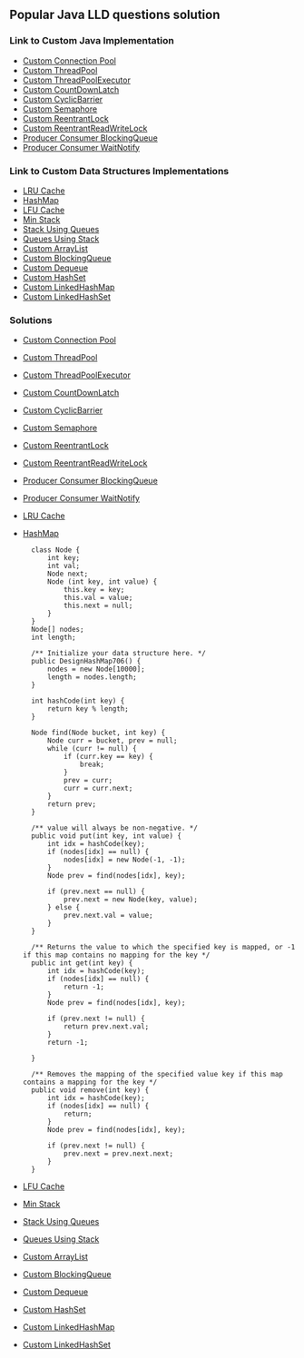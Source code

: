 ## Popular Java LLD questions solution

### Link to Custom Java Implementation              
- [Custom Connection Pool](https://github.com/dxjoshi/leetcode/blob/0653ff88be0c51b9e2b6337b271caad0c1e54415/custom-implementation/src/customConnectionPool/BasicConnectionPool.java)                              
- [Custom ThreadPool](https://github.com/dxjoshi/leetcode/blob/0653ff88be0c51b9e2b6337b271caad0c1e54415/custom-implementation/src/CustomThreadPool.java)             
- [Custom ThreadPoolExecutor](https://github.com/dxjoshi/leetcode/blob/0653ff88be0c51b9e2b6337b271caad0c1e54415/custom-implementation/src/CustomThreadPoolExecutor.java)             
- [Custom CountDownLatch](https://github.com/dxjoshi/leetcode/blob/0653ff88be0c51b9e2b6337b271caad0c1e54415/custom-implementation/src/CountdownLatchCustom.java)             
- [Custom CyclicBarrier](https://github.com/dxjoshi/leetcode/blob/0653ff88be0c51b9e2b6337b271caad0c1e54415/custom-implementation/src/CyclicBarrierCustom.java)              
- [Custom Semaphore](https://github.com/dxjoshi/leetcode/blob/0653ff88be0c51b9e2b6337b271caad0c1e54415/custom-implementation/src/SemaphoreCustom.java)                  
- [Custom ReentrantLock](https://github.com/dxjoshi/leetcode/blob/0653ff88be0c51b9e2b6337b271caad0c1e54415/custom-implementation/src/ReentrantLockCustom.java)              
- [Custom ReentrantReadWriteLock](https://github.com/dxjoshi/leetcode/blob/0653ff88be0c51b9e2b6337b271caad0c1e54415/custom-implementation/src/ReentrantReadWriteLock.java)                     
- [Producer Consumer BlockingQueue](https://github.com/dxjoshi/leetcode/blob/0653ff88be0c51b9e2b6337b271caad0c1e54415/custom-implementation/src/ProducerConsumerBlockingQueue.java)               
- [Producer Consumer WaitNotify](https://github.com/dxjoshi/leetcode/blob/0653ff88be0c51b9e2b6337b271caad0c1e54415/custom-implementation/src/ProducerConsumerWaitNotify.java)                  

               
### Link to Custom Data Structures Implementations        
- [LRU Cache](https://github.com/dxjoshi/leetcode/blob/0653ff88be0c51b9e2b6337b271caad0c1e54415/data-structures/src/LRUCache146_V2.java)                         
- [HashMap](https://github.com/dxjoshi/leetcode/blob/0653ff88be0c51b9e2b6337b271caad0c1e54415/data-structures/src/DesignHashMap706.java)                           
- [LFU Cache](https://github.com/dxjoshi/leetcode/blob/0653ff88be0c51b9e2b6337b271caad0c1e54415/data-structures/src/LFUCache460_V2.java)         
- [Min Stack](https://github.com/dxjoshi/leetcode/blob/0653ff88be0c51b9e2b6337b271caad0c1e54415/data-structures/src/MinStack155.java)         
- [Stack Using Queues]()            
- [Queues Using Stack]()                
- [Custom ArrayList](https://github.com/dxjoshi/leetcode/blob/0653ff88be0c51b9e2b6337b271caad0c1e54415/custom-implementation/src/ArrayListCustom.java)                          
- [Custom BlockingQueue](https://github.com/dxjoshi/leetcode/blob/0653ff88be0c51b9e2b6337b271caad0c1e54415/custom-implementation/src/BlockingQueueCustomTest.java)          
- [Custom Dequeue](https://github.com/dxjoshi/leetcode/blob/0653ff88be0c51b9e2b6337b271caad0c1e54415/custom-implementation/src/CustomDequeue.java)            
- [Custom HashSet](https://github.com/dxjoshi/leetcode/blob/0653ff88be0c51b9e2b6337b271caad0c1e54415/custom-implementation/src/CustomHashSet.java)                
- [Custom LinkedHashMap](https://github.com/dxjoshi/leetcode/blob/0653ff88be0c51b9e2b6337b271caad0c1e54415/custom-implementation/src/CustomLinkedHashMap.java)                          
- [Custom LinkedHashSet](https://github.com/dxjoshi/leetcode/blob/0653ff88be0c51b9e2b6337b271caad0c1e54415/custom-implementation/src/CustomLinkedHashSet.java)                          
       
### Solutions     

- [Custom Connection Pool]()               



- [Custom ThreadPool]()



- [Custom ThreadPoolExecutor]()



- [Custom CountDownLatch]()



- [Custom CyclicBarrier]()



- [Custom Semaphore]()     



- [Custom ReentrantLock]()



- [Custom ReentrantReadWriteLock]()     



- [Producer Consumer BlockingQueue]()



- [Producer Consumer WaitNotify]()     


               
- [LRU Cache]()               



- [HashMap]()               


        class Node {
            int key;
            int val;
            Node next;
            Node (int key, int value) {
                this.key = key;
                this.val = value;
                this.next = null;
            }
        }
        Node[] nodes;
        int length;
    
        /** Initialize your data structure here. */
        public DesignHashMap706() {
            nodes = new Node[10000];
            length = nodes.length;
        }
    
        int hashCode(int key) {
            return key % length;
        }
    
        Node find(Node bucket, int key) {
            Node curr = bucket, prev = null;
            while (curr != null) {
                if (curr.key == key) {
                    break;
                }
                prev = curr;
                curr = curr.next;
            }
            return prev;
        }
    
        /** value will always be non-negative. */
        public void put(int key, int value) {
            int idx = hashCode(key);
            if (nodes[idx] == null) {
                nodes[idx] = new Node(-1, -1);
            }
            Node prev = find(nodes[idx], key);
    
            if (prev.next == null) {
                prev.next = new Node(key, value);
            } else {
                prev.next.val = value;
            }
        }
    
        /** Returns the value to which the specified key is mapped, or -1 if this map contains no mapping for the key */
        public int get(int key) {
            int idx = hashCode(key);
            if (nodes[idx] == null) {
                return -1;
            }
            Node prev = find(nodes[idx], key);
    
            if (prev.next != null) {
                return prev.next.val;
            }
            return -1;
    
        }
    
        /** Removes the mapping of the specified value key if this map contains a mapping for the key */
        public void remove(int key) {
            int idx = hashCode(key);
            if (nodes[idx] == null) {
                return;
            }
            Node prev = find(nodes[idx], key);
    
            if (prev.next != null) {
                prev.next = prev.next.next;
            }
        }

- [LFU Cache]()



- [Min Stack]()



- [Stack Using Queues]()



- [Queues Using Stack]()     



- [Custom ArrayList]()               



- [Custom BlockingQueue]()



- [Custom Dequeue]()



- [Custom HashSet]()     



- [Custom LinkedHashMap]()               



- [Custom LinkedHashSet]()               



